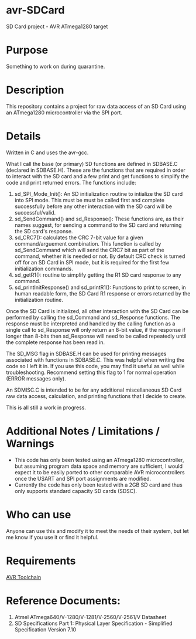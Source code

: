 # avr-SDCard
SD Card project - AVR ATmega1280 target 

# Purpose
Something to work on during quarantine.

# Description
This repository contains a project for raw data access of an SD Card using an ATmega1280 microcontroller via the SPI port.

# Details
Written in C and uses the avr-gcc.

What I call the base (or primary) SD functions are defined in SDBASE.C (declared in SDBASE.H). These are the functions that are required in order to interact with the SD card and a few print and get functions to simplify the code and print returned errors.  The functions include:
  1) sd_SPI_Mode_Init(): An SD initialization routine to intialize the SD card into SPI mode. This must be must be called first and complete successfully before any other interaction with the SD card will be successful/valid.
  2) sd_SendCommand() and sd_Response(): These functions are, as their names suggest, for sending a command to the SD card and returning the SD card's response.
  3) sd_CRC7(): calculates the CRC 7-bit value for a given command/arguement combination.  This function is called by sd_SendCommand which will send the CRC7 bit as part of the command, whether it is needed or not. By default CRC check is turned off for an SD Card in SPI mode, but it is required for the first few initialization commands.
  4)  sd_getR1(): routine to simplify getting the R1 SD card response to any command.
  5)  sd_printInitResponse() and sd_printR1(): Functions to print to screen, in human readable form, the SD Card R1 response or errors returned by the initialization routine.
  
Once the SD Card is initialized, all other interaction with the SD Card can be performed by calling the sd_Command and sd_Response functions.  The response must be interpreted and handled by the calling function as a single call to sd_Response will only return an 8-bit value, if the response if longer than 8-bits then sd_Response will need to be called repeatedly until the complete response has been read in.

The SD_MSG flag in SDBASE.H can be used for printing messages associated with functions in SDBASE.C.  This was helpful when writing the code so I left it in.  If you use this code, you may find it useful as well while troubleshooting.  Recommend setting this flag to 1 for normal operation (ERROR messages only).


An SDMISC.C is intended to be for any additional miscellaneous SD Card raw data access, calculation, and printing functions that I decide to create.

This is all still a work in progress.

# Additional Notes / Limitations / Warnings
* This code has only been tested using an ATmega1280 microcontroller, but assuming program data space and memory are sufficient, I would expect it to be easily ported to other comparable AVR microcontrollers once the USART and SPI port assignments are modified.
* Currently the code has only been tested with a 2GB SD card and thus only supports standard capacity SD cards (SDSC).

# Who can use
Anyone can use this and modify it to meet the needs of their system, but let me know if you use it or find it helpful.

# Requirements
[AVR Toolchain](https://github.com/osx-cross/homebrew-avr)

# Reference Documents:
1) Atmel ATmega640/V-1280/V-1281/V-2560/V-2561/V Datasheet
2) SD Specifications Part 1: Physical Layer Specification - Simplified Specification Version 7.10
